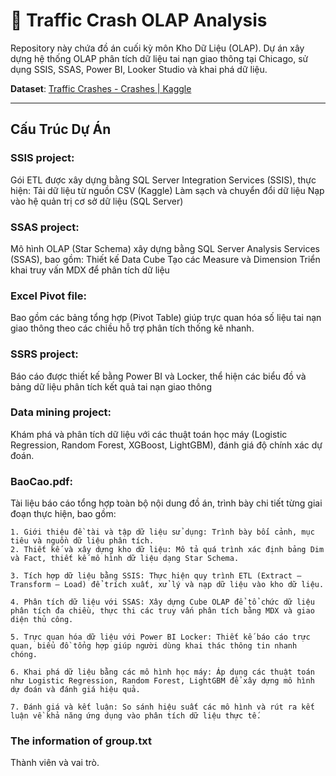 # 🚦 Traffic Crash OLAP Analysis
Repository này chứa đồ án cuối kỳ môn Kho Dữ Liệu (OLAP). Dự án xây dựng hệ thống OLAP phân tích dữ liệu tai nạn giao thông tại Chicago, sử dụng SSIS, SSAS, Power BI, Looker Studio và khai phá dữ liệu.

**Dataset**: [Traffic Crashes - Crashes | Kaggle](https://www.kaggle.com/datasets/anoopjohny/traffic-crashes-crashes/data)

---

## Cấu Trúc Dự Án

### SSIS project:
Gói ETL được xây dựng bằng SQL Server Integration Services (SSIS), thực hiện:
Tải dữ liệu từ nguồn CSV (Kaggle)
Làm sạch và chuyển đổi dữ liệu
Nạp vào hệ quản trị cơ sở dữ liệu (SQL Server)

### SSAS project:
Mô hình OLAP (Star Schema) xây dựng bằng SQL Server Analysis Services (SSAS), bao gồm:
Thiết kế Data Cube
Tạo các Measure và Dimension
Triển khai truy vấn MDX để phân tích dữ liệu

### Excel Pivot file: 
Bao gồm các bảng tổng hợp (Pivot Table) giúp trực quan hóa số liệu tai nạn giao thông theo các chiều hỗ trợ phân tích thống kê nhanh.

### SSRS project:
Báo cáo được thiết kế bằng Power BI và Locker, thể hiện các biểu đồ và bảng dữ liệu phân tích kết quả tai nạn giao thông

### Data mining project:
Khám phá và phân tích dữ liệu với các thuật toán học máy (Logistic Regression, Random Forest, XGBoost, LightGBM), đánh giá độ chính xác dự đoán.

### BaoCao.pdf: 
Tài liệu báo cáo tổng hợp toàn bộ nội dung đồ án, trình bày chi tiết từng giai đoạn thực hiện, bao gồm:

    1. Giới thiệu đề tài và tập dữ liệu sử dụng: Trình bày bối cảnh, mục tiêu và nguồn dữ liệu phân tích.
    2. Thiết kế và xây dựng kho dữ liệu: Mô tả quá trình xác định bảng Dim và Fact, thiết kế mô hình dữ liệu dạng Star Schema.
    
    3. Tích hợp dữ liệu bằng SSIS: Thực hiện quy trình ETL (Extract – Transform – Load) để trích xuất, xử lý và nạp dữ liệu vào kho dữ liệu.
    
    4. Phân tích dữ liệu với SSAS: Xây dựng Cube OLAP để tổ chức dữ liệu phân tích đa chiều, thực thi các truy vấn phân tích bằng MDX và giao diện thủ công.
    
    5. Trực quan hóa dữ liệu với Power BI Locker: Thiết kế báo cáo trực quan, biểu đồ tổng hợp giúp người dùng khai thác thông tin nhanh chóng.
    
    6. Khai phá dữ liệu bằng các mô hình học máy: Áp dụng các thuật toán như Logistic Regression, Random Forest, LightGBM để xây dựng mô hình dự đoán và đánh giá hiệu quả.
    
    7. Đánh giá và kết luận: So sánh hiệu suất các mô hình và rút ra kết luận về khả năng ứng dụng vào phân tích dữ liệu thực tế.

### The information of group.txt
Thành viên và vai trò.






